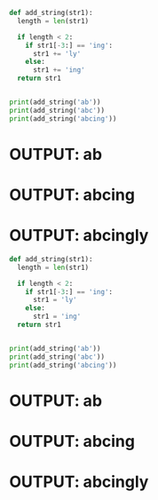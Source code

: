 ```python
def add_string(str1):
  length = len(str1)

  if length < 2:
    if str1[-3:] == 'ing':
      str1 += 'ly'
    else:
      str1 += 'ing'
  return str1


print(add_string('ab'))
print(add_string('abc'))
print(add_string('abcing'))
```
# OUTPUT: ab
# OUTPUT: abcing
# OUTPUT: abcingly

```python
def add_string(str1):
  length = len(str1)

  if length < 2:
    if str1[-3:] == 'ing':
      str1 = 'ly'
    else:
      str1 = 'ing'
  return str1


print(add_string('ab'))
print(add_string('abc'))
print(add_string('abcing'))
```
# OUTPUT: ab
# OUTPUT: abcing
# OUTPUT: abcingly
